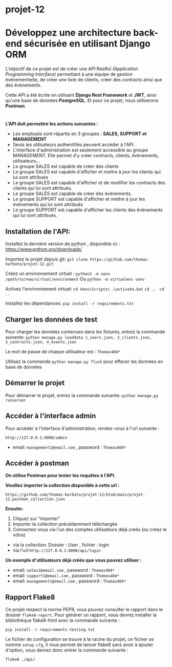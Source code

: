 # projet-12 
# Développez une architecture back-end sécurisée en utilisant Django ORM

L'objectif de ce projet est de créer une API Restful 
*(Application Programming Interface)* permettant à une équipe de gestion évènementielle, de créer une liste de clients, créer des contracts ainsi que des évènements.

Cette API a été écrite en utilisant **Django Rest Framework** et **JWT**, ainsi qu'une base de données **PostgreSQL**. Et pour ce projet, nous utiliserons **Postman**.
#
**L'API doit permettre les actions suivantes :**

- Les employés sont répartis en 3 groupes : **SALES, SUPPORT et MANAGEMENT**
- Seuls les utilisateurs authentifiés peuvent accéder à l'API.
- L'interface d'administration est seulement accessible au groupe MANAGEMENT. Elle permet d'y créer contracts, clients, évènements, utilisateurs...
- Le groupe SALES est capable de créer des clients
- Le groupe SALES est capable d'afficher et mettre à jour les clients qui lui sont attribués
- Le groupe SALES est capable d'afficher et de modifier les contracts des clients qui lui sont attribués.
- Le groupe SALES est capable de créer des évènements.
- Le groupe SUPPORT est capable d'afficher et mettre à jour les évènements qui lui sont attribués
- Le groupe SUPPORT est capable d'afficher les clients des évènements qui lui sont attribués.

## Installation de l'API:

Installez la dernière version de python , disponible ici : https://www.python.org/downloads/

Importez le projet depuis git: `git clone https://github.com/thomas-barbato/projet-12.git`

Créez un environnement virtuel :
`python3 -m venv /path/to/new/virtual/environment`
Ou `python -m virtualenv venv`

Activez l'environnement virtuel:
`cd Venv\Scripts\`
`.\activate.bat`
`cd .. `
`cd .. `

Installez les dépendances:
`pip install -r requirements.txt`

## Charger les données de test

Pour charger les données contenues dans les fixtures, entrez la commande suivante:
`python manage.py loaddata 1_users.json, 2_clients.json, 3_contracts.json, 4_events.json`

Le mot de passe de chaque utilisateur est : `Thomas404*`

Utilisez la commande `python manage.py flush` pour effacer les données en base de données

## Démarrer le projet

Pour démarrer le projet, entrez la commande suivante: `python manage.py runserver`

## Accéder à l'interface admin 

Pour accéder à l'interface d'administration, rendez-vous à l'url suivante :

``http://127.0.0.1:8000/admin``

- email: ``management1@email.com`` , password : ``Thomas404*``

## Accéder à postman

**On utilise Postman pour tester les requêtes à l'API.**

**Veuillez importer la collection disponible à cette url :**

``https://github.com/thomas-barbato/projet-12/blob/main/projet-12.postman_collection.json``

**Ensuite:**

1. Cliquez sur "importer"
2. Importer la collection précédemment téléchargée
3. Connectez-vous via l'un des comptes utilisateurs déjà créés (ou créez le vôtre) 
- via la collection: Dossier : User , fichier : login
- via l'url:``http://127.0.0.1:8000/api/login`` 

**Un exemple d'utilisateurs déjà créés que vous pouvez utiliser :**

- email: ``sales1@email.com`` , password : ``Thomas404*``
- email: ``support1@email.com`` , password : ``Thomas404*``
- email: ``management1@email.com`` , password : ``Thomas404*``

## Rapport Flake8

Ce projet respect la norme PEP8, vous pouvez consulter le rapport dans le dossier `flake8-report`.
Pour générer un rapport, vous devrez installer la bibliothèque flake8-html avec la commande suivante :

`pip install -r requirements-testing.txt`

Le fichier de configuration se trouve à la racine du projet, ce fichier se nomme `setup.cfg`,
il vous permet de lancer flake8 sans avoir à ajouter d'option, vous devrez donc entrer la commande suivante :

`flake8 ./api/`